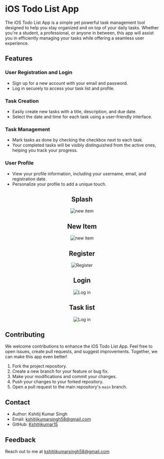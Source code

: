 # iOS Todo List App

The iOS Todo List App is a simple yet powerful task management tool designed to help you stay organized and on top of your daily tasks. Whether you're a student, a professional, or anyone in between, this app will assist you in efficiently managing your tasks while offering a seamless user experience.
<br>

## Features

### User Registration and Login

- Sign up for a new account with your email and password.
- Log in securely to access your task list and profile.

### Task Creation

- Easily create new tasks with a title, description, and due date.
- Select the date and time for each task using a user-friendly interface.

### Task Management

- Mark tasks as done by checking the checkbox next to each task.
- Your completed tasks will be visibly distinguished from the active ones, helping you track your progress.

### User Profile

- View your profile information, including your username, email, and registration date.
- Personalize your profile to add a unique touch.

<div align="center">
 
## Splash


![new item](https://github.com/Kshitijkumar15/iosToDo/blob/Beginning/Splash.png)


## New Item


![new item](https://github.com/Kshitijkumar15/iosToDo/blob/Beginning/new%20task.png)


## Register


![Register](https://github.com/Kshitijkumar15/iosToDo/blob/Beginning/Register.png)


## Login


![Log in](https://github.com/Kshitijkumar15/iosToDo/blob/Beginning/Login.png)


## Task list


![Log in](https://github.com/Kshitijkumar15/iosToDo/blob/Beginning/Task%20list.png)


</div>

## Contributing

We welcome contributions to enhance the iOS Todo List App. Feel free to open issues, create pull requests, and suggest improvements. Together, we can make this app even better!

1. Fork the project repository.
2. Create a new branch for your feature or bug fix.
3. Make your modifications and commit your changes.
4. Push your changes to your forked repository.
5. Open a pull request to the main repository's `main` branch.



## Contact

- Author: Kshitij Kumar Singh
- Email: kshitijkumarsingh58@gmail.com
- GitHub: [Kshitijkumar15](https://github.com/kshitijkumar15)


## Feedback

Reach out to me at kshitijkumarsingh58@gmail.com














